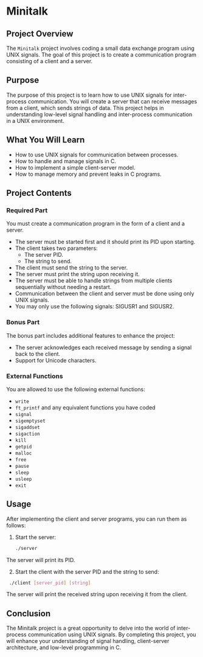 # Minitalk

## Project Overview

The `Minitalk` project involves coding a small data exchange program using UNIX signals. The goal of this project is to create a communication program consisting of a client and a server.

## Purpose

The purpose of this project is to learn how to use UNIX signals for inter-process communication. You will create a server that can receive messages from a client, which sends strings of data. This project helps in understanding low-level signal handling and inter-process communication in a UNIX environment.

## What You Will Learn

- How to use UNIX signals for communication between processes.
- How to handle and manage signals in C.
- How to implement a simple client-server model.
- How to manage memory and prevent leaks in C programs.

## Project Contents

### Required Part

You must create a communication program in the form of a client and a server.

- The server must be started first and it should print its PID upon starting.
- The client takes two parameters:
  - The server PID.
  - The string to send.
- The client must send the string to the server.
- The server must print the string upon receiving it.
- The server must be able to handle strings from multiple clients sequentially without needing a restart.
- Communication between the client and server must be done using only UNIX signals.
- You may only use the following signals: SIGUSR1 and SIGUSR2.

### Bonus Part

The bonus part includes additional features to enhance the project:

- The server acknowledges each received message by sending a signal back to the client.
- Support for Unicode characters.

### External Functions

You are allowed to use the following external functions:

- `write`
- `ft_printf` and any equivalent functions you have coded
- `signal`
- `sigemptyset`
- `sigaddset`
- `sigaction`
- `kill`
- `getpid`
- `malloc`
- `free`
- `pause`
- `sleep`
- `usleep`
- `exit`

## Usage

After implementing the client and server programs, you can run them as follows:

1. Start the server:
   ```bash
   ./server
   ```
The server will print its PID.

2. Start the client with the server PID and the string to send:
  ```bash
   ./client [server_pid] [string]
   ```
The server will print the received string upon receiving it from the client.

## Conclusion
The Minitalk project is a great opportunity to delve into the world of inter-process communication using UNIX signals. By completing this project, you will enhance your understanding of signal handling, client-server architecture, and low-level programming in C.
